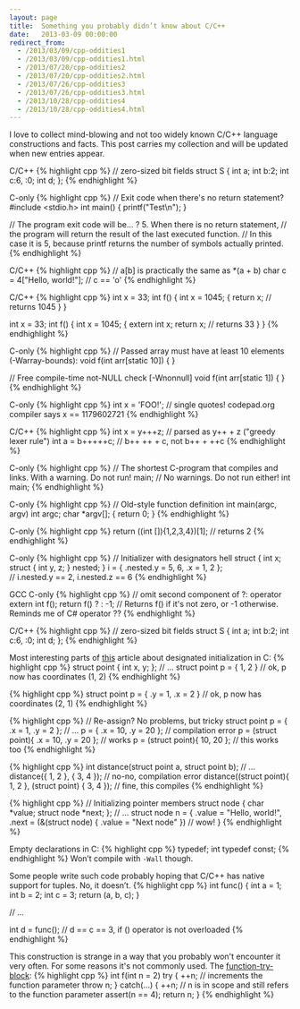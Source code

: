 ```yaml
---
layout: page
title:  Something you probably didn’t know about C/C++
date:   2013-03-09 00:00:00
redirect_from:
  - /2013/03/09/cpp-oddities1
  - /2013/03/09/cpp-oddities1.html
  - /2013/07/20/cpp-oddities2
  - /2013/07/20/cpp-oddities2.html
  - /2013/07/26/cpp-oddities3
  - /2013/07/26/cpp-oddities3.html
  - /2013/10/28/cpp-oddities4
  - /2013/10/28/cpp-oddities4.html
---
```


I love to collect mind-blowing and not too widely known C/C++ language constructions and facts. This post carries my collection and will be updated
when new entries appear.

C/C++
{% highlight cpp %}
// zero-sized bit fields
struct S
{
  int a;
  int b:2;
  int c:6,
  :0;
  int d;
};
{% endhighlight %}

<!--break-->

C-only
{% highlight cpp %}
// Exit code when there's no return statement?
#include <stdio.h>
int main()
{
  printf("Test\n");
}

// The program exit code will be... ? 5. When there is no return statement,
// the program will return the result of the last executed function.
// In this case it is 5, because printf returns the number of symbols actually printed.
{% endhighlight %}

C/C++
{% highlight cpp %}
// a[b] is practically the same as *(a + b)
char c = 4["Hello, world!"]; // c == 'o'
{% endhighlight %}

C/C++
{% highlight cpp %}
int x = 33;
int f()
{
  int x = 1045;
  {
    return x; // returns 1045
  }
}

int x = 33;
int f()
{
  int x = 1045;
  {
    extern int x;
    return x; // returns 33
  }
}
{% endhighlight %}

C-only
{% highlight cpp %}
// Passed array must have at least 10 elements (-Warray-bounds):
void f(int arr[static 10]) { }

// Free compile-time not-NULL check [-Wnonnull]
void f(int arr[static 1]) { }
{% endhighlight %}

C-only
{% highlight cpp %}
int x = 'FOO!'; // single quotes! codepad.org compiler says x == 1179602721
{% endhighlight %}

C/C++
{% highlight cpp %}
int x = y+++z; // parsed as y++ + z ("greedy lexer rule")
int a = b+++++c; // b++ ++ + c, not b++ + ++c
{% endhighlight %}

C-only
{% highlight cpp %}
// The shortest C-program that compiles and links. With a warning. Do not run!
main;
// No warnings. Do not run either!
int main;
{% endhighlight %}

C-only
{% highlight cpp %}
// Old-style function definition
int main(argc, argv)
int argc;
char *argv[];
{
  return 0;
}
{% endhighlight %}

C-only
{% highlight cpp %}
return ((int []){1,2,3,4})[1];
// returns 2
{% endhighlight %}

C-only
{% highlight cpp %}
// Initializer with designators hell
struct { 
   int x; 
   struct { 
       int y, z; 
   } nested;
} i = { .nested.y = 5, 6, .x = 1, 2 };  
// i.nested.y == 2, i.nested.z == 6
{% endhighlight %}

GCC C-only
{% highlight cpp %}
// omit second component of ?: operator
extern int f();
return f() ? : -1; // Returns f() if it's not zero, or -1 otherwise. Reminds me of C# operator ??
{% endhighlight %}

C/C++
{% highlight cpp %}
// zero-sized bit fields
struct S
{
  int a;
  int b:2;
  int c:6,
  :0;
  int d;
};
{% endhighlight %}

Most interesting parts of [this](http://nickdesaulniers.github.io/blog/2013/07/25/designated-initialization-with-pointers-in-c/)
article about designated initialization in C:
{% highlight cpp %}
struct point
{
  int x, y;
};
// ...
struct point p = { 1, 2 } // ok, p now has coordinates (1, 2)
{% endhighlight %}

{% highlight cpp %}
struct point p = { .y = 1, .x = 2 } // ok, p now has coordinates (2, 1)
{% endhighlight %}

{% highlight cpp %}
// Re-assign? No problems, but tricky
struct point p = { .x = 1, .y = 2 };
// ...
p = { .x = 10, .y = 20 }; // compilation error
p = (struct point){ .x = 10, .y = 20 }; // works
p = (struct point){ 10, 20 }; // this works too
{% endhighlight %}

{% highlight cpp %}
int distance(struct point a, struct point b);
// ...
distance({ 1, 2 }, { 3, 4 }); // no-no, compilation error
distance((struct point){ 1, 2 }, (struct point) { 3, 4 }); // fine, this compiles
{% endhighlight %}

{% highlight cpp %}
// Initializing pointer members
struct node
{
  char *value;
  struct node *next;
};
// ...
struct node n = 
{
  .value = "Hello, world!",
  .next = (&(struct node) { .value = "Next node" }) // wow!
}
{% endhighlight %}

Empty declarations in C:
{% highlight cpp %}
typedef;
int typedef const;
{% endhighlight %}
Won’t compile with `-Wall` though.

Some people write such code probably hoping that C/C++ has native support for tuples. No, it doesn’t.
{% highlight cpp %}
int func()
{
    int a = 1;
    int b = 2;
    int c = 3;
    return (a, b, c);
}

// ...

int d = func(); // d == c == 3, if () operator is not overloaded
{% endhighlight %}

This construction is strange in a way that you probably won't encounter it very often. For some reasons it's not commonly used. The [function-try-block](http://en.cppreference.com/w/cpp/language/function-try-block):
{% highlight cpp %}
int f(int n = 2) try {
  ++n; // increments the function parameter
  throw n;
} catch(...) {
  ++n; // n is in scope and still refers to the function parameter
  assert(n == 4);
  return n;
}
{% endhighlight %}
